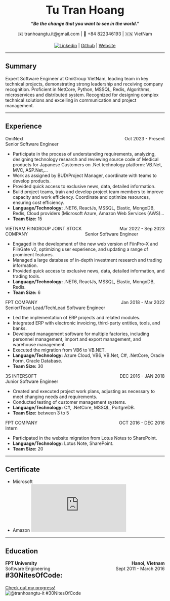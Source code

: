 **<center style="font-size:35px">Tu Tran Hoang</center>**

***<center>“Be the change that you want to see in the world.”</center>***

<center>
  ✉️ tranhoangtu.it@gmail.com |
  📱 +84 822346193 |
  🇻🇳 VietNam

  [![Linkedin](https://static.licdn.com/aero-v1/sc/h/47josflhxdz9o3v227aa72l1p)](https://www.linkedin.com/in/tutranhoang-it) |
  [Github](https://github.com/tranhoangtu-it) |
  [Website](https://tuth.xyz)
</center>

---

## Summary

Expert Software Engineer at OmiGroup VietNam, leading team in key technical projects, demonstrating
strong leadership and receiving company recognition. Proficient in NetCore, Python, MSSQL, Redis, Algorithms, microservices and distributed system. Recognized for
designing complex technical solutions and excelling in communication and project management.

---

## Experience
<dl>
<dt href="https://www.ominext.com/">
  <div style="text-align: left; float: left; width: 50%;">OmiNext</div>
  <div style="text-align: right; float: right; width: 50%;">Oct 2023 - Present</div>
  Senior Software Engineer
</dt>
<ul>
  <li>Participate in the process of understanding requirements, analyzing, designing technology research and reviewing source code of Medical products for Japanese Customers on .Net technology platform: VB.Net, MVC, ASP.Net,...</li>
  <li>Work as assigned by BUD/Project Manager, coordinate with teams to develop products.</li>
  <li>Provided quick access to exclusive news, data, detailed information.</li>
  <li>Build project teams, train and develop project team members to improve capacity and work efficiency. Coordinate and optimize resources, ensuring cost efficiency.</li>
  <li><strong>Language/Technology:</strong> .NET6, ReactJs, MSSQL, Elastic, MongoDB, Redis, Cloud providers (Microsoft Azure, Amazon Web Services (AWS)...</li>
  <li><strong>Team Size:</strong> 15 </li>
</ul>
  
<dt href="https://fiingroup.vn/">
  <div style="text-align: left; float: left; width: 50%;">VIETNAM FIINGROUP JOINT STOCK COMPANY</div>
  <div style="text-align: right; float: right; width: 50%;">Mar 2022 - Sep 2023</div>
  Senior Software Engineer
</dt>
<ul>
  <li>Engaged in the development of the new web version of FiinPro-X and FiinGate v2,
    optimizing user experience, and updating a range of prominent features.</li>
  <li>Managed a large database of in-depth investment research and trading information.</li>
  <li>Provided quick access to exclusive news, data, detailed information, and trading tools.</li>
  <li><strong>Language/Technology:</strong> .NET6, ReactJs, MSSQL, Elastic, MongoDB, Redis.</li>
  <li><strong>Team Size:</strong> 6 </li>
</ul>

<dt>
  <div style="text-align: left; float: left; width: 50%;">FPT COMPANY</div>
  <div style="text-align: right; float: right; width: 50%;">Jan 2018 - Mar 2022</div>
  Senior/Team Lead/TechLead Software Engineer
</dt>
<ul>
  <li>Led the implementation of ERP projects and related modules.</li>
  <li>Integrated ERP with electronic invoicing, third-party entities, tools, and banks.</li>
  <li>Developed management software for multiple factories, including personnel management,
import and export management, and warehouse management.</li>
  <li>Executed the migration from VB6 to VB.NET.</li>
  <li><strong>Language/Technology:</strong> Azure Cloud, VB6, VB.Net, C#, .NetCore, Oracle Form, Oracle Database.</li>
  <li><strong>Team Size:</strong> 30 </li>
</ul>

<dt>
  <div style="text-align: left; float: left; width: 50%;">3S INTERSOFT</div>
  <div style="text-align: right; float: right; width: 50%;">DEC 2016 - JAN 2018</div>
  Junior Software Engineer
</dt>
<ul>
  <li>Created and executed project work plans, adjusting as necessary to meet changing needs
    and requirements.</li>
  <li>Conducted testing of customer management systems.</li>
  <li><strong>Language/Technology:</strong> C#, .NetCore, MSSQL, PortgreDB.</li>
  <li><strong>Team Size:</strong> between 3 to 5 </li>
</ul>

<dt>
  <div style="text-align: left; float: left; width: 50%;">FPT COMPANY</div>
  <div style="text-align: right; float: right; width: 50%;">OCT 2016 - DEC 2016</div>
  Intern
</dt>
<ul>
  <li>Participated in the website migration from Lotus Notes to SharePoint.</li>
  <li><strong>Language/Technology:</strong> Lotus Note, SharePoint.</li>
  <li><strong>Team Size:</strong> 20 </li>
</ul>
</dl>


---

## Certificate

- Microsoft
- Amazon
[![Credly Badge](https://www.credly.com/assets/utilities/embed.js)](https://www.credly.com)
---

## Education

<dt>
  <div style="text-align: left; float: left; width: 50%; font-weight:bold;">FPT University</div>
  <div style="text-align: right; float: right; width: 50%; font-weight:bold;">Hanoi, Vietnam</div>
  <div style="text-align: left; float: left; width: 50%;">Software Engineering</div>
  <div style="text-align: right; float: right; width: 50%;">Sept 2011 - March 2016</div>  
</dt>

---

## #30NitesOfCode:
  [Check out my progress!](https://www.codedex.io/@tranhoangtu-it/30-nites-of-code)  
  ![@tranhoangtu-it #30NitesOfCode](https://www.codedex.io/api/petStatus?user=tranhoangtu-it)
